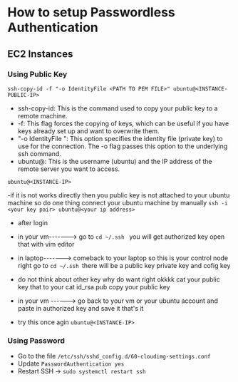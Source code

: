 # How to setup Passwordless Authentication

## EC2 Instances

### Using Public Key

```
ssh-copy-id -f "-o IdentityFile <PATH TO PEM FILE>" ubuntu@<INSTANCE-PUBLIC-IP>
```

- ssh-copy-id: This is the command used to copy your public key to a remote machine.
- -f: This flag forces the copying of keys, which can be useful if you have keys already set up and want to overwrite them.
- "-o IdentityFile <PATH TO PEM FILE>": This option specifies the identity file (private key) to use for the connection. The -o flag passes this option to the underlying ssh command.
- ubuntu@<INSTANCE-IP>: This is the username (ubuntu) and the IP address of the remote server you want to access.

`ubuntu@<INSTANCE-IP>`

-if it is not works directly then you public key is not attached to your ubuntu machine so do one thing connect your ubuntu machine by manually 
 `ssh -i <your key pair> ubuntu@<your ip address>`
- after login
- in your vm-------> go to `cd ~/.ssh ` you will get authorized key open that with vim editor
- in laptop-------> comeback to your laptop so this is your control node right go to  `cd ~/.ssh `there will be a public key private key and cofig key
- do not think about other key why do want right <smile ha > okkkk cat your public key that to your  cat id_rsa.pub copy your public key
- in your vm ------> go back to your vm or your ubuntu account and paste in  authorized key and save it that's it 

- try this once agin
 `ubuntu@<INSTANCE-IP>`
### Using Password 

- Go to the file `/etc/ssh/sshd_config.d/60-cloudimg-settings.conf`
- Update `PasswordAuthentication yes`
- Restart SSH -> `sudo systemctl restart ssh`
